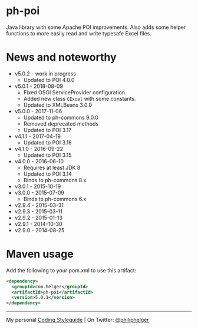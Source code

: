 # ph-poi

Java library with some Apache POI improvements. Also adds some helper functions to more easily read and write typesafe Excel files.

# News and noteworthy

* v5.0.2 - work in progress
    * Updated to POI 4.0.0
* v5.0.1 - 2018-08-09
    * Fixed OSGI ServiceProvider configuration
    * Added new class `CExcel` with some constants.
    * Updated to XMLBeans 3.0.0
* v5.0.0 - 2017-11-06
    * Updated to ph-commons 9.0.0
    * Removed deprecated methods
    * Updated to POI 3.17
* v4.1.1 - 2017-04-19
    * Updated to POI 3.16
* v4.1.0 - 2016-09-22
    * Updated to POI 3.15
* v4.0.0 - 2016-06-10
    * Requires at least JDK 8
    * Updated to POI 3.14
    * Binds to ph-commons 8.x
* v3.0.1 - 2015-10-19
* v3.0.0 - 2015-07-09
    * Binds to ph-commons 6.x
* v2.9.4 - 2015-03-31
* v2.9.3 - 2015-03-11
* v2.9.2 - 2015-01-13
* v2.9.1 - 2014-10-30
* v2.9.0 - 2014-08-25   

# Maven usage

Add the following to your pom.xml to use this artifact:

```xml
<dependency>
  <groupId>com.helger</groupId>
  <artifactId>ph-poi</artifactId>
  <version>5.0.1</version>
</dependency>
```

---

My personal [Coding Styleguide](https://github.com/phax/meta/blob/master/CodingStyleguide.md) |
On Twitter: <a href="https://twitter.com/philiphelger">@philiphelger</a>
